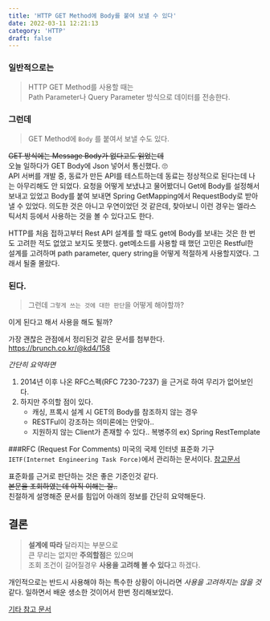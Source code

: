 ```yaml
---
title: 'HTTP GET Method에 Body를 붙여 보낼 수 있다'
date: 2022-03-11 12:21:13
category: 'HTTP'
draft: false
---
```


### 일반적으로는

> HTTP GET Method를 사용할 때는  
Path Parameter나 Query Parameter 방식으로 데이터를 전송한다.

### 그런데
  
> GET Method에 ```Body``` 를 붙여서 보낼 수도 있다.

~~GET 방식에는 Message Body가 없다고도 읽었는데~~  
오늘 일하다가 GET Body에 Json 넣어서 통신했다. 🙄  
API 서버를 개발 중, 동료가 만든 API를 테스트하는데 동료는 정상적으로 된다는데 나는 아무리해도 안 되었다. 요청을 어떻게 보냈냐고 물어봤더니 Get에 Body를 설정해서 보내고 있었고
Body를 붙여 보내면 Spring GetMapping에서 RequestBody로 받아낼 수 있었다. 의도한 것은 아니고 우연이었던 것 같은데,
찾아보니 이런 경우는 엘라스틱서치 등에서 사용하는 것을 볼 수 있다고도 한다.

HTTP를 처음 접하고부터 Rest API 설계를 할 때도 get에 Body를 보내는 것은 한 번도 고려한 적도 없었고 보지도 못했다.
get메소드를 사용할 때 했던 고민은 Restful한 설계를 고려하며 path parameter, query string을 어떻게 적절하게 사용할지였다.
그래서 될줄 몰랐다.

### 된다.

>그런데 ```그렇게 쓰는 것에 대한 판단```을 어떻게 해야할까?

이게 된다고 해서 사용을 해도 될까?  

가장 괜찮은 관점에서 정리된것 같은 문서를 첨부한다.
https://brunch.co.kr/@kd4/158

_간단히 요약하면_
1. 2014년 이후 나온 RFC스펙(RFC 7230-7237) 을 근거로 하여 무리가 없어보인다.
2. 하지만 주의할 점이 있다.
    - 캐싱, 프록시 설계 시 GET의 Body를 참조하지 않는 경우  
    - RESTFul이 강조하는 의미론에는 안맞아..
    - 지원하지 않는 Client가 존재할 수 있다.. 복병주의 ex) Spring RestTemplate

###RFC (Request For Comments)
미국의 국제 인터넷 표준화 기구 ```IETF(Internet Engineering Task Force)```에서 관리하는 문서이다. 
[참고문서](https://net-study.club/entry/RFC-Request-for-Comments%EB%9E%80-RFC%EC%9D%98-%EC%97%AD%EC%82%AC-RFC-%EC%A2%85%EB%A5%98-RFC-%ED%91%9C%EC%A4%80%ED%99%94-%EC%A0%88%EC%B0%A8)

표준화를 근거로 판단하는 것은 좋은 기준인것 같다.  
~~본문을 조회하였는데 아직 이해는 잘..~~  
친절하게 설명해준 문서를 힘입어 아래의 정보를 간단히 요약해둔다.


## 결론
> **설계에 따라** 달라지는 부분으로  
큰 무리는 없지만 **주의할점**은 있으며  
조회 조건이 길어질경우 **사용을 고려해 볼 수 있다**고 하겠다.


개인적으로는 반드시 사용해야 하는 특수한 상황이 아니라면 _사용을 고려하지는 않을 것_ 같다.
일하면서 배운 생소한 것이어서 한번 정리해보았다.


[기타 참고 문서](https://if1live.github.io/posts/http-get-request-with-body-and-http-library/)
